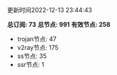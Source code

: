 更新时间2022-12-13 23:44:43

**总订阅: 73**
**总节点: 991**
**有效节点: 258**
- trojan节点: 47
- v2ray节点: 175
- ss节点: 35
- ssr节点: 1
